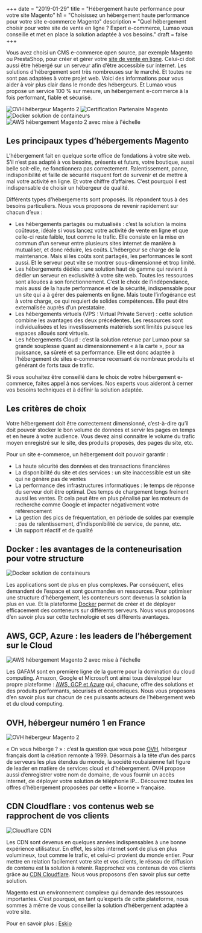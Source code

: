 +++
date = "2019-01-29"
title = "Hébergement haute performance pour votre site Magento"
h1 = "Choisissez un hébergement haute performance pour votre site e-commerce Magento"
description = "Quel hébergement choisir pour votre site de vente en ligne ? Expert e-commerce, Lumao vous conseille et met en place la solution adaptée à vos besoins."
draft = false
+++

Vous avez choisi un CMS e-commerce open source, par exemple Magento ou PrestaShop, pour créer et gérer votre [site de vente en ligne](/ecommerce/). Celui-ci doit aussi être hébergé sur un serveur afin d’être accessible sur internet. Les solutions d’hébergement sont très nombreuses sur le marché. Et toutes ne sont pas adaptées à votre projet web. Voici des informations pour vous aider à voir plus clair dans le monde des hébergeurs. Et Lumao vous propose un service 100 % sur mesure, un hébergement e-commerce à la fois performant, fiable et sécurisé.

<div class="grid grid-cols-2 gap-4 sm:gap-8 sm:grid-cols-4 xl:gap-16">
    <img class="" src="/images/partners/OVH.svg" alt="OVH hébergeur Magento 2" />
    <img class="" src="/images/certification/community.png" alt="Certification Partenaire Magento" />
    <img class="" src="/images/partners/docker.svg" alt="Docker solution de containeurs" />
    <img class="" src="/images/partners/aws.png" alt="AWS hébergement Magento 2 avec mise à l'échelle" />
</div>

## Les principaux types d’hébergements Magento

L’hébergement fait en quelque sorte office de fondations à votre site web. S’il n’est pas adapté à vos besoins, présents et futurs, votre boutique, aussi belle soit-elle, ne fonctionnera pas correctement. Ralentissement, panne, indisponibilité et faille de sécurité risquent fort de survenir et de mettre à mal votre activité en ligne. Et votre chiffre d’affaires. C’est pourquoi il est indispensable de choisir un hébergeur de qualité.

Différents types d’hébergements sont proposés. Ils répondent tous à des besoins particuliers. Nous vous proposons de revenir rapidement sur chacun d’eux :

-	Les hébergements partagés ou mutualisés : c’est la solution la moins coûteuse, idéale si vous lancez votre activité de vente en ligne et que celle-ci reste faible, tout comme le trafic. Elle consiste en la mise en commun d’un serveur entre plusieurs sites internet de manière à mutualiser, et donc réduire, les coûts. L’hébergeur se charge de la maintenance. Mais si les coûts sont partagés, les performances le sont aussi. Et le serveur peut vite se montrer sous-dimensionné et trop limité.
-	Les hébergements dédiés : une solution haut de gamme qui revient à dédier un serveur en exclusivité à votre site web. Toutes les ressources sont allouées à son fonctionnement. C’est le choix de l’indépendance, mais aussi de la haute performance et de la sécurité, indispensable pour un site qui a à gérer des paiements en ligne. Mais toute l’infogérance est à votre charge, ce qui requiert de solides compétences. Elle peut être externalisée auprès d’un prestataire.
-	Les hébergements virtuels (VPS : Virtual Private Server) : cette solution combine les avantages des deux précédentes. Les ressources sont individualisées et les investissements matériels sont limités puisque les espaces alloués sont virtuels. 
-	Les hébergements Cloud : c’est la solution retenue par Lumao pour sa grande souplesse quant au dimensionnement « à la carte », pour sa puissance, sa sûreté et sa performance. Elle est donc adaptée à l’hébergement de sites e-commerce recensant de nombreux produits et générant de forts taux de trafic.

Si vous souhaitez être conseillé dans le choix de votre hébergement e-commerce, faites appel à nos services. Nos experts vous aideront à cerner vos besoins techniques et à définir la solution adaptée.

## Les critères de choix

Votre hébergement doit être correctement dimensionné, c’est-à-dire qu’il doit pouvoir stocker le bon volume de données et servir les pages en temps et en heure à votre audience. Vous devez ainsi connaitre le volume du trafic moyen enregistré sur le site, des produits proposés, des pages du site, etc.

Pour un site e-commerce, un hébergement doit pouvoir garantir :

-	La haute sécurité des données et des transactions financières
-	La disponibilité du site et des services : un site inaccessible est un site qui ne génère pas de ventes
-	La performance des infrastructures informatiques : le temps de réponse du serveur doit être optimal. Des temps de chargement longs freinent aussi les ventes. Et cela peut être en plus pénalisé par les moteurs de recherche comme Google et impacter négativement votre référencement
-	La gestion des pics de fréquentation, en période de soldes par exemple : pas de ralentissement, d’indisponibilité de service, de panne, etc.
-	Un support réactif et de qualité

## Docker : les avantages de la conteneurisation pour votre structure

<img class="mx-auto" src="/images/partners/docker.svg" alt="Docker solution de containeurs" />

Les applications sont de plus en plus complexes. Par conséquent, elles demandent de l’espace et sont gourmandes en ressources. Pour optimiser une structure d’hébergement, les conteneurs sont devenus la solution la plus en vue. Et la plateforme [Docker](/ecommerce/hebergement/docker/) permet de créer et de déployer efficacement des conteneurs sur différents serveurs. Nous vous proposons d’en savoir plus sur cette technologie et ses différents avantages.

## AWS, GCP, Azure : les leaders de l’hébergement sur le Cloud

<img class="mx-auto" src="/images/partners/aws.png" alt="AWS hébergement Magento 2 avec mise à l'échelle" />

Les GAFAM sont en première ligne de la guerre pour la domination du cloud computing. Amazon, Google et Microsoft ont ainsi tous développé leur propre plateforme : [AWS, GCP et Azure](/ecommerce/hebergement/aws-gcp-azure/) qui, chacune, offre des solutions et des produits performants, sécurisés et économiques. Nous vous proposons d’en savoir plus sur chacun de ces puissants acteurs de l’hébergement web et du cloud computing.

## OVH, hébergeur numéro 1 en France

<img class="mx-auto" src="/images/partners/OVH.svg" alt="OVH hébergeur Magento 2" />

« On vous héberge ? » : c’est la question que vous pose [OVH](/ecommerce/hebergement/ovh/), hébergeur français dont la création remonte à 1999. Désormais à la tête d’un des parcs de serveurs les plus étendus du monde, la société roubaisienne fait figure de leader en matière de services cloud et d’hébergement. OVH propose aussi d’enregistrer votre nom de domaine, de vous fournir un accès internet, de déployer votre solution de téléphonie IP… Découvrez toutes les offres d’hébergement proposées par cette « licorne » française.

## CDN Cloudflare : vos contenus web se rapprochent de vos clients

<img class="mx-auto" src="/images/partners/cloudflare.svg" alt="Cloudflare CDN" />

Les CDN sont devenus en quelques années indispensables à une bonne expérience utilisateur. En effet, les sites internet sont de plus en plus volumineux, tout comme le trafic, et celui-ci provient du monde entier. Pour mettre en relation facilement votre site et vos clients, le réseau de diffusion de contenu est la solution à retenir. Rapprochez vos contenus de vos clients grâce au [CDN Cloudflare](/ecommerce/hebergement/cloudflare/). Nous vous proposons d’en savoir plus sur cette solution.

Magento est un environnement complexe qui demande des ressources importantes. C’est pourquoi, en tant qu’experts de cette plateforme, nous sommes à même de vous conseiller la solution d’hébergement adaptée à votre site.

Pour en savoir plus : [Eskio](https://eskio.net/)